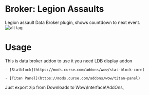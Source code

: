 # Broker: Legion Assaults
Legion assault Data Broker plugin, shows countdown to next event.
![alt tag](https://raw.githubusercontent.com/Mindii/Broker_LegionAssaults/master/screen.png)

# Usage
This is data broker addon to use it you need LDB display addon

    - [Statblock](https://mods.curse.com/addons/wow/stat-block-core)
    
    - [Titan Panel](https://mods.curse.com/addons/wow/titan-panel)

Just export zip from Downloads to Wow\Interface\AddOns,
